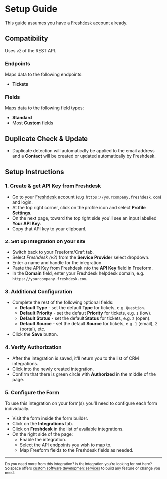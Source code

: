 # Setup Guide

This guide assumes you have a [Freshdesk](https://www.freshworks.com/freshdesk/) account already.

## Compatibility

Uses `v2` of the REST API.

### Endpoints
Maps data to the following endpoints:

- **Tickets**

### Fields
Maps data to the following field types:

- **Standard**
- Most **Custom** fields

## Duplicate Check & Update

- Duplicate detection will automatically be applied to the email address and a **Contact** will be created or updated automatically by Freshdesk.

## Setup Instructions

### 1. Create & get API Key from Freshdesk

- Go to your [Freshdesk](https://freshdesk.com) account (e.g. `https://yourcompany.freshdesk.com`) and login.
- At the top right corner, click on the profile icon and select **Profile Settings**.
- On the next page, toward the top right side you'll see an input labelled **Your API Key**.
- Copy that API key to your clipboard.

### 2. Set up Integration on your site

- Switch back to your Freeform/Craft tab.
- Select *Freshdesk (v2)* from the **Service Provider** select dropdown.
- Enter a name and handle for the integration.
- Paste the API Key from Freshdesk into the **API Key** field in Freeform.
- In the **Domain** field, enter your Freshdesk helpdesk domain, e.g. `https://yourcompany.freshdesk.com`.

### 3. Additional Configuration

- Complete the rest of the following optional fields:
    - **Default Type** - set the default **Type** for tickets, e.g. `Question`.
    - **Default Priority** - set the default **Priority** for tickets, e.g. `1` (low).
    - **Default Status** - set the default **Status** for tickets, e.g. `2` (open).
    - **Default Source** - set the default **Source** for tickets, e.g. `1` (email), `2` (portal), etc.
- Click the **Save** button.

### 4. Verify Authorization

- After the integration is saved, it'll return you to the list of CRM integrations.
- Click into the newly created integration.
- Confirm that there is green circle with **Authorized** in the middle of the page.

### 5. Configure the Form

To use this integration on your form(s), you'll need to configure each form individually.

- Visit the form inside the form builder.
- Click on the **Integrations** tab.
- Click on **Freshdesk** in the list of available integrations.
- On the right side of the page:
    - Enable the integration.
    - Select the API endpoints you wish to map to.
    - Map Freeform fields to the Freshdesk fields as needed.

---

<small>Do you need more from this integration? Is the integration you're looking for not here? Solspace offers [custom software development services](https://docs.solspace.com/support/premium/) to build any feature or change you need.</small>